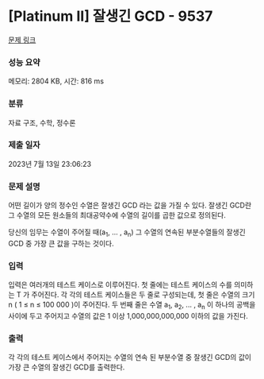 # [Platinum II] 잘생긴 GCD - 9537 

[문제 링크](https://www.acmicpc.net/problem/9537) 

### 성능 요약

메모리: 2804 KB, 시간: 816 ms

### 분류

자료 구조, 수학, 정수론

### 제출 일자

2023년 7월 13일 23:06:23

### 문제 설명

<p>어떤 길이가 양의 정수인 수열은 잘생긴 GCD 라는 값을 가질 수 있다. 잘생긴 GCD란 그 수열의 모든 원소들의 최대공약수에 수열의 길이를 곱한 값으로 정의된다.</p>

<p>당신의 임무는 수열이 주어질 때(a<sub>1</sub>, ... , a<sub>n</sub>) 그 수열의 연속된 부분수열들의 잘생긴 GCD 중 가장 큰 값을 구하는 것이다.</p>

### 입력 

 <p>입력은 여러개의 테스트 케이스로 이루어진다. 첫 줄에는 테스트 케이스의 수를 의미하는 T 가 주어진다. 각 각의 테스트 케이스들은 두 줄로 구성되는데,  첫 줄은 수열의 크기 n ( 1 ≤ n ≤ 100 000 )이 주어진다. 두 번째 줄은 수열 a<sub>1</sub>, a<sub>2</sub>, ... , a<sub>n</sub> 이 하나의 공백을 사이에 두고 주어지고 수열의 값은 1 이상 1,000,000,000,000 이하의 값을 가진다.</p>

### 출력 

 <p>각 각의 테스트 케이스에서 주어지는 수열의 연속 된 부분수열 중 잘생긴 GCD의 값이 가장 큰 수열의 잘생긴 GCD를 출력한다.</p>

